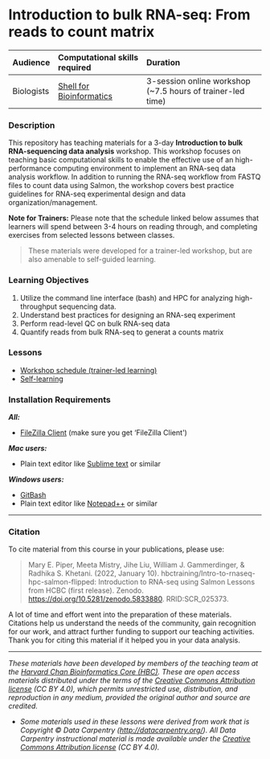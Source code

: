 # Introduction to bulk RNA-seq: From reads to count matrix

| Audience | Computational skills required | Duration |
:----------|:----------|:----------|
| Biologists | [Shell for Bioinformatics](https://hbctraining.github.io/Shell-for-bioinformatics/) | 3-session online workshop (~7.5 hours of trainer-led time) |

### Description

This repository has teaching materials for a 3-day **Introduction to bulk RNA-sequencing data analysis** workshop. This workshop focuses on teaching basic computational skills to enable the effective use of an high-performance computing environment to implement an RNA-seq data analysis workflow. In addition to running the RNA-seq workflow from FASTQ files to count data using Salmon, the workshop covers best practice guidelines for RNA-seq experimental design and data organization/management.

**Note for Trainers:** Please note that the schedule linked below assumes that learners will spend between 3-4 hours on reading through, and completing exercises from selected lessons between classes. 

> These materials were developed for a trainer-led workshop, but are also amenable to self-guided learning.

### Learning Objectives

1.	Utilize the command line interface (bash) and HPC for analyzing high-throughput sequencing data.
2.	Understand best practices for designing an RNA-seq experiment
3.	Perform read-level QC on bulk RNA-seq data
4.	Quantify reads from bulk RNA-seq to generat a counts matrix

### Lessons

* [Workshop schedule (trainer-led learning)](schedule/)
* [Self-learning](schedule/links-to-lessons.md)

### Installation Requirements

***All:***

* [FileZilla Client](https://filezilla-project.org/download.php?type=client) (make sure you get ‘FileZilla Client')

***Mac users:***

* Plain text editor like [Sublime text](http://www.sublimetext.com/) or similar

***Windows users:***

* [GitBash](https://git-scm.com/download/win)
* Plain text editor like [Notepad++](http://notepad-plus-plus.org/) or similar


---

### Citation

To cite material from this course in your publications, please use:

> Mary E. Piper, Meeta Mistry, Jihe Liu, William J. Gammerdinger, & Radhika S. Khetani. (2022, January 10). hbctraining/Intro-to-rnaseq-hpc-salmon-flipped: Introduction to RNA-seq using Salmon Lessons from HCBC (first release). Zenodo. https://doi.org/10.5281/zenodo.5833880. RRID:SCR_025373.


A lot of time and effort went into the preparation of these materials. Citations help us understand the needs of the community, gain recognition for our work, and attract further funding to support our teaching activities. Thank you for citing this material if it helped you in your data analysis.

---

*These materials have been developed by members of the teaching team at the [Harvard Chan Bioinformatics Core (HBC)](http://bioinformatics.sph.harvard.edu/). These are open access materials distributed under the terms of the [Creative Commons Attribution license](https://creativecommons.org/licenses/by/4.0/) (CC BY 4.0), which permits unrestricted use, distribution, and reproduction in any medium, provided the original author and source are credited.*

* *Some materials used in these lessons were derived from work that is Copyright © Data Carpentry (http://datacarpentry.org/). 
All Data Carpentry instructional material is made available under the [Creative Commons Attribution license](https://creativecommons.org/licenses/by/4.0/) (CC BY 4.0).*
